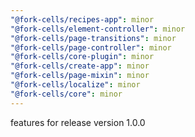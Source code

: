 ```yaml
---
"@fork-cells/recipes-app": minor
"@fork-cells/element-controller": minor
"@fork-cells/page-transitions": minor
"@fork-cells/page-controller": minor
"@fork-cells/core-plugin": minor
"@fork-cells/create-app": minor
"@fork-cells/page-mixin": minor
"@fork-cells/localize": minor
"@fork-cells/core": minor
---
```


features for release version 1.0.0
